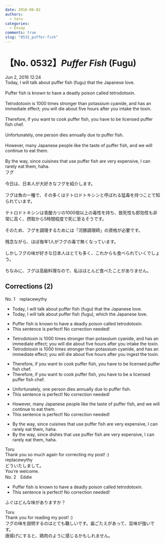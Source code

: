 ```yaml
---
date: 2016-06-02
authors:
  - toru
categories:
  - Essay
comments: true
slug: "0532_puffer-fish"
---
```


# 【No. 0532】<strong><em>Puffer Fish</em></strong> (Fugu)
<div class="date">Jun 2, 2016 12:24</div>
<div id="post"><div id="body_show_ori">
Today, I will talk about puffer fish (fugu) that the Japanese love.<br/><br/>Puffer fish is known to have a deadly poison called tetrodotoxin.<br/><br/>Tetrodotoxin is 1000 times stronger than potassium cyanide, and has an immediate effect; you will die about five hours after you intake the toxin.<br/><br/>Therefore, if you want to cook puffer fish, you have to be licensed puffer fish chef.<br/><br/>Unfortunately, one person dies annually due to puffer fish.<br/><br/>However, many Japanese people like the taste of puffer fish, and we will continue to eat them.<br/><br/>By the way, since cuisines that use puffer fish are very expensive, I can rarely eat them, haha.
</div></div>

<!-- more -->

<div id="post_ja"><div id="body_show_mo">
フグ<br/><br/>今日は、日本人が大好きなフグを紹介します。<br/><br/>フグは魚の一種で、その多くはテトロドトキシンと呼ばれる猛毒を持つことで知られています。<br/><br/>テトロドトキシンは青酸カリの1000倍以上の毒性を持ち、致死性も即効性も非常に高く、摂取から5時間程度で死に至るそうです。<br/><br/>そのため、フグを調理するためには「河豚調理師」の資格が必要です。<br/><br/>残念ながら、ほぼ毎年1人がフグの毒で無くなっています。<br/><br/>しかしフグの味が好きな日本人はとても多く、これからも食べられていくでしょう。<br/><br/>ちなみに、フグは高級料理なので、私はほとんど食べたことがありません。
</div></div>

## Corrections (2)
<div id="block"><div class="first_name"> No. 1　<span class="just_name">replacewythy</span></div><div id="block2">
<ul class="correction_field">
<li class="incorrect">Today, I will talk about puffer fish (fugu) that the Japanese love.</li>
<li class="corrected correct">
Today, I will talk about puffer fish (fugu)<span class="f_blue">, which</span> the Japanese love.
</li>
</ul>
<ul class="correction_field">
<li class="incorrect">Puffer fish is known to have a deadly poison called tetrodotoxin.</li>
<li class="corrected perfect">This sentence is perfect! No correction needed!</li>
</ul>
<ul class="correction_field">
<li class="incorrect">Tetrodotoxin is 1000 times stronger than potassium cyanide, and has an immediate effect; you will die about five hours after you intake the toxin.</li>
<li class="corrected correct">
Tetrodotoxin is 1000 times stronger than potassium cyanide, and has an immediate effect; you will die about five hours after you <span class="f_blue">ingest</span> the toxin.
</li>
</ul>
<ul class="correction_field">
<li class="incorrect">Therefore, if you want to cook puffer fish, you have to be licensed puffer fish chef.</li>
<li class="corrected correct">
Therefore, if you want to cook puffer fish, you have to be <span class="f_blue">a</span> licensed puffer fish chef.
</li>
</ul>
<ul class="correction_field">
<li class="incorrect">Unfortunately, one person dies annually due to puffer fish.</li>
<li class="corrected perfect">This sentence is perfect! No correction needed!</li>
</ul>
<ul class="correction_field">
<li class="incorrect">However, many Japanese people like the taste of puffer fish, and we will continue to eat them.</li>
<li class="corrected perfect">This sentence is perfect! No correction needed!</li>
</ul>
<ul class="correction_field">
<li class="incorrect">By the way, since cuisines that use puffer fish are very expensive, I can rarely eat them, haha.</li>
<li class="corrected correct">
By the way, since <span class="f_blue">dishes</span> that use puffer fish are very expensive, I can rarely eat them, haha.
</li>
</ul>
</div><div class="name"><span class="just_name">Toru</span><br>
Thank you so much again for correcting my post! :)
</div>
<div class="name"><span class="just_name">replacewythy</span><br>
どういたしまして。<br/>You're welcome.
</div>
</div>
<div id="block"><div class="first_name"> No. 2　<span class="just_name">Eddie</span></div><div id="block2">
<ul class="correction_field">
<li class="incorrect">Puffer fish is known to have a deadly poison called tetrodotoxin.</li>
<li class="corrected perfect">This sentence is perfect! No correction needed!</li>
</ul>
<p class="comment_small">
 ふぐはどんな味がありますか？
</p>

</div><div class="name"><span class="just_name">Toru</span><br>
Thank you for reading my post! :)<br/>フグの味を説明するのはとても難しいです。歯ごたえがあって、旨味が強いです。<br/>唐揚げにすると、鶏肉のように感じるかもしれません。
</div>
</div>
